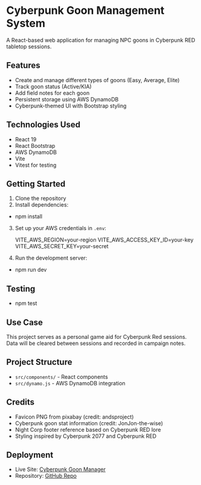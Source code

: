 # Cyberpunk Goon Management System

A React-based web application for managing NPC goons in Cyberpunk RED tabletop sessions.

## Features

- Create and manage different types of goons (Easy, Average, Elite)
- Track goon status (Active/KIA)
- Add field notes for each goon
- Persistent storage using AWS DynamoDB
- Cyberpunk-themed UI with Bootstrap styling

## Technologies Used

- React 19
- React Bootstrap
- AWS DynamoDB
- Vite
- Vitest for testing

## Getting Started

1. Clone the repository
2. Install dependencies:

- npm install

3. Set up your AWS credentials in `.env`:

   VITE_AWS_REGION=your-region
   VITE_AWS_ACCESS_KEY_ID=your-key
   VITE_AWS_SECRET_KEY=your-secret

4. Run the development server:

- npm run dev

## Testing

- npm test

## Use Case

This project serves as a personal game aid for Cyberpunk Red sessions. Data will be cleared between sessions and recorded in campaign notes.

## Project Structure

- `src/components/` - React components
- `src/dynamo.js` - AWS DynamoDB integration

## Credits

- Favicon PNG from pixabay (credit: andsproject)
- Cyberpunk goon stat information (credit: JonJon-the-wise)
- Night Corp footer reference based on Cyberpunk RED lore
- Styling inspired by Cyberpunk 2077 and Cyberpunk RED

## Deployment

- Live Site: [Cyberpunk Goon Manager](https://cyberpunk-red-goon-capstone.netlify.app)
- Repository: [GitHub Repo](https://github.com/JoshuaBoothby/lv3-capstone-cyberpunk.git)
